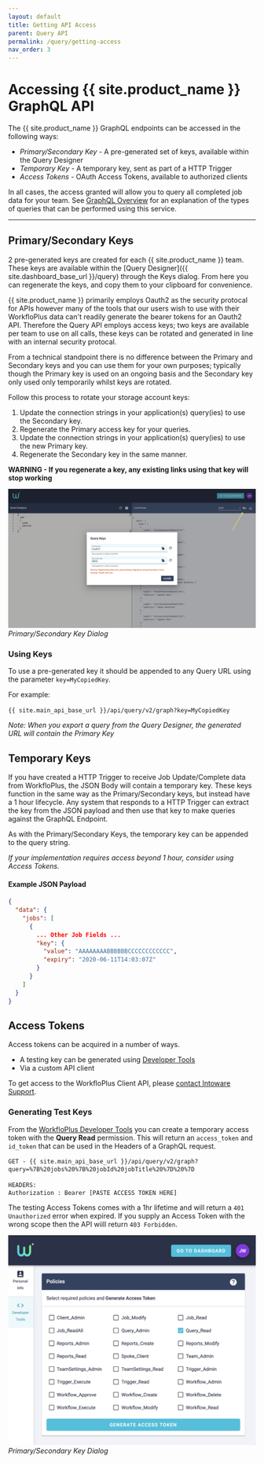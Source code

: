 ```yaml
---
layout: default
title: Getting API Access
parent: Query API
permalink: /query/getting-access
nav_order: 3
---
```


# Accessing {{ site.product_name }} GraphQL API

The {{ site.product_name }} GraphQL endpoints can be accessed in the following ways:

- *Primary/Secondary Key* - A pre-generated set of keys, available within the Query Designer
- *Temporary Key* - A temporary key, sent as part of a HTTP Trigger
- *Access Tokens* - OAuth Access Tokens, available to authorized clients

In all cases, the access granted will allow you to query all completed job data for your team.
See [GraphQL Overview](graphql-overview) for an explanation of the types of queries that can be performed using this service.

---

## Primary/Secondary Keys

2 pre-generated keys are created for each {{ site.product_name }} team.
These keys are available within the [Query Designer]({{ site.dashboard_base_url }}/query) through the Keys dialog.
From here you can regenerate the keys, and copy them to your clipboard for convenience.

{{ site.product_name }} primarily employs Oauth2 as the security protocal for APIs however many of the tools that our users wish to use with their WorkfloPlus data can't readily generate the bearer tokens for an Oauth2 API. Therefore the Query API employs access keys; two keys are available per team to use on all calls, these keys can be rotated and generated in line with an internal security protocal.

From a technical standpoint there is no difference between the Primary and Secondary keys and you can use them for your own purposes; typically though the Primary key is used on an ongoing basis and the Secondary key only used only temporarily whilst keys are rotated.

Follow this process to rotate your storage account keys:

1. Update the connection strings in your application(s) query(ies) to use the Secondary key.
2. Regenerate the Primary access key for your queries.
3. Update the connection strings in your application(s) query(ies) to use the new Primary key.
4. Regenerate the Secondary key in the same manner.

**WARNING - If you regenerate a key, any existing links using that key will stop working**

![WorkfloPlus Query Designer - Key Generator](assets/query-designer-keys.png)
*Primary/Secondary Key Dialog*

### Using Keys

To use a pre-generated key it should be appended to any Query URL using the parameter `key=MyCopiedKey`.

For example:

`{{ site.main_api_base_url }}/api/query/v2/graph?key=MyCopiedKey`

*Note: When you export a query from the Query Designer, the generated URL will contain the Primary Key*

## Temporary Keys

If you have created a HTTP Trigger to receive Job Update/Complete data from WorkfloPlus, the JSON Body will contain a temporary key.
These keys function in the same way as the Primary/Secondary keys, but instead have a 1 hour lifecycle.
Any system that responds to a HTTP Trigger can extract the key from the JSON payload and then use that key to make queries against the GraphQL Endpoint.

As with the Primary/Secondary Keys, the temporary key can be appended to the query string.

*If your implementation requires access beyond 1 hour, consider using Access Tokens.*

#### Example JSON Payload

```json
{
  "data": {
    "jobs": [
      {
        ... Other Job Fields ...
        "key": {
          "value": "AAAAAAAABBBBBBCCCCCCCCCCCC",
          "expiry": "2020-06-11T14:03:07Z"
        }
      }
    ]
  }
}
```

## Access Tokens

Access tokens can be acquired in a number of ways.

- A testing key can be generated using [Developer Tools](https://accounts.workfloplus.com/manage/dev)
- Via a custom API client

To get access to the WorkfloPlus Client API, please [contact Intoware Support](mailto:support@intoware.com).

### Generating Test Keys

From the [WorkfloPlus Developer Tools](https://accounts.workfloplus.com/manage/dev) you can create a temporary access token with the **Query Read** permission.
This will return an `access_token` and `id_token` that can be used in the Headers of a GraphQL request.

```
GET - {{ site.main_api_base_url }}/api/query/v2/graph?query=%7B%20jobs%20%7B%20jobId%20jobTitle%20%7D%20%7D

HEADERS:
Authorization : Bearer [PASTE ACCESS TOKEN HERE]
```

The testing Access Tokens comes with a 1hr lifetime and will return a `401 Unauthorized` error when expired.
If you supply an Access Token with the wrong scope then the API wiill return `403 Forbidden`.

![WorkfloPlus Query Designer - Key Generator](assets/dev-tools.png)
*Primary/Secondary Key Dialog*